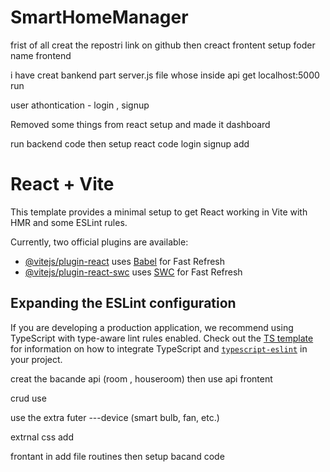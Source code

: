 # SmartHomeManager
frist of all creat the repostri link on github 
then creact frontent setup foder name frontend 

i have creat bankend part server.js file 
whose inside api get localhost:5000 run 

user athontication - login , signup

Removed some things from react setup and made it dashboard

run backend code then setup react code 
login signup add

# React + Vite

This template provides a minimal setup to get React working in Vite with HMR and some ESLint rules.

Currently, two official plugins are available:

- [@vitejs/plugin-react](https://github.com/vitejs/vite-plugin-react/blob/main/packages/plugin-react) uses [Babel](https://babeljs.io/) for Fast Refresh
- [@vitejs/plugin-react-swc](https://github.com/vitejs/vite-plugin-react/blob/main/packages/plugin-react-swc) uses [SWC](https://swc.rs/) for Fast Refresh

## Expanding the ESLint configuration

If you are developing a production application, we recommend using TypeScript with type-aware lint rules enabled. Check out the [TS template](https://github.com/vitejs/vite/tree/main/packages/create-vite/template-react-ts) for information on how to integrate TypeScript and [`typescript-eslint`](https://typescript-eslint.io) in your project.


creat the bacande api (room , houseroom)
then use api frontent 

crud use

use the extra futer ---device (smart bulb, fan, etc.)

extrnal css add

frontant in add file routines then setup bacand code

